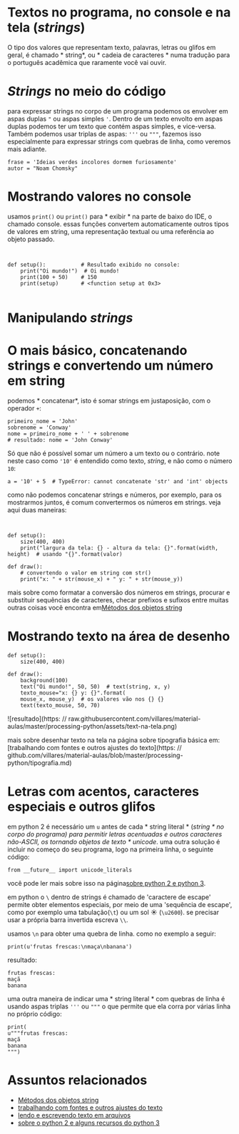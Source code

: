 # Textos no programa, no console e na tela (*strings*)

O tipo dos valores que representam texto, palavras, letras ou glifos em geral, é chamado * string*, ou * cadeia de caracteres * numa tradução para o português acadêmica que raramente você vai ouvir.

# *Strings* no meio do código

para expressar strings no corpo de um programa podemos os envolver em aspas duplas `"`  ou aspas simples `'`. Dentro de um texto envolto em aspas duplas podemos ter um texto que contém aspas simples, e vice-versa. Também podemos usar triplas de aspas: `'''` ou `"""`, fazemos isso especialmente para expressar strings com quebras de linha, como veremos mais adiante.

```pyde
frase = 'Ideias verdes incolores dormem furiosamente'
autor = "Noam Chomsky"
```

# Mostrando valores no console

usamos `print()` ou `print()` para * exibir * na parte de baixo do IDE, o chamado console. essas funções convertem automaticamente outros tipos de valores em string, uma representação textual ou uma referência ao objeto passado.

```pyde


def setup():           # Resultado exibido no console:
    print("Oi mundo!")  # Oi mundo!
    print(100 + 50)    # 150
    print(setup)       # <function setup at 0x3>


```

# Manipulando *strings*

# O mais básico, concatenando strings e convertendo um número em string

podemos * concatenar*, isto é somar strings em justaposição, com o operador `+`:

```pyde
primeiro_nome = 'John'
sobrenome = 'Conway'
nome = primeiro_nome + ' ' + sobrenome
# resultado: nome = 'John Conway'
```

Só que não é possível somar um número a um texto ou o contrário. note neste caso como `'10'` é entendido como texto, *string*, e não como o número `10`:

```pyde
a = '10' + 5  # TypeError: cannot concatenate 'str' and 'int' objects
```

como não podemos concatenar strings e números, por exemplo, para os mostrarmos juntos, é comum convertermos os números em strings. veja aqui duas maneiras:

```pyde


def setup():
    size(400, 400)
    print("largura da tela: {} - altura da tela: {}".format(width, height)  # usando "{}".format(valor)

def draw():
    # convertendo o valor em string com str()
    print("x: " + str(mouse_x) + " y: " + str(mouse_y))
```

mais sobre como formatar a conversão dos números em strings, procurar e substituir sequências de caracteres, checar prefixos e sufixos entre muitas outras coisas você encontra em[Métodos dos objetos string](string_methods.md)

# Mostrando texto na área de desenho

```pyde
def setup():
    size(400, 400)

def draw():
    background(100)
    text("Oi mundo!", 50, 50)  # text(string, x, y)
    texto_mouse="x: {} y: {}".format(
    mouse_x, mouse_y)  # os valores vão nos {} {}
    text(texto_mouse, 50, 70)
```

![resultado](https: // raw.githubusercontent.com/villares/material-aulas/master/processing-python/assets/text-na-tela.png)

mais sobre desenhar texto na tela na página sobre tipografia básica em: [trabalhando com fontes e outros ajustes do texto](https: // github.com/villares/material-aulas/blob/master/processing-python/tipografia.md)

# Letras com acentos, caracteres especiais e outros glifos

em python 2  é necessário um `u` antes de cada * string literal * (*string * no corpo do programa) para permitir letras acentuadas e outros caracteres não-ASCII, os tornando objetos de texto * unicode*. uma outra solução é incluir no começo do seu programa, logo na primeira linha, o seguinte código:

```pyde
from __future__ import unicode_literals
```

você pode ler mais sobre isso na página[sobre python 2 e python 3](futuro.md).

em python o `\` dentro de strings é chamado de 'caractere de escape' permite obter elementos especiais, por meio de uma 'sequência de escape', como por exemplo uma tabulação(`\t`) ou um sol ☀ (`\u2600`). se precisar usar a própria barra invertida escreva `\\`.

usamos `\n` para obter uma quebra de linha. como no exemplo a seguir:

```pyde
print(u'frutas frescas:\nmaça\nbanana')
```

resultado:

```
frutas frescas:
maçã
banana
```

uma outra maneira de indicar uma * string literal * com quebras de linha é usando aspas triplas `'''` ou `"""` o que permite que ela corra por várias linha no próprio código:

```pyde
print(
u"""frutas frescas:
maçã
banana
""")
```

# Assuntos relacionados

- [Métodos dos objetos string](string_methods.md)
- [trabalhando com fontes e outros ajustes do texto](tipografia.md)
- [lendo e escrevendo texto em arquivos](file_io.md)
- [sobre o python 2 e alguns recursos do python 3](futuro.md)
